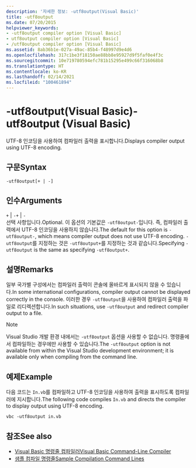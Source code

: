 ```yaml
---
description: '자세한 정보: -utf8output(Visual Basic)'
title: -utf8output
ms.date: 07/20/2015
helpviewer_keywords:
- -utf8output compiler option [Visual Basic]
- utf8output compiler option [Visual Basic]
- /utf8output compiler option [Visual Basic]
ms.assetid: 8ab36b1e-027a-49ac-85b4-f48997d9e4d6
ms.openlocfilehash: 317c1be3f18150ae88bb8e95927d9f5faf0e4f3c
ms.sourcegitcommit: 10e719780594efc781b15295e499c66f316068b8
ms.translationtype: HT
ms.contentlocale: ko-KR
ms.lasthandoff: 02/14/2021
ms.locfileid: "100461894"
---
```

# <a name="-utf8output-visual-basic"></a><span data-ttu-id="dc80d-103">-utf8output(Visual Basic)</span><span class="sxs-lookup"><span data-stu-id="dc80d-103">-utf8output (Visual Basic)</span></span>

<span data-ttu-id="dc80d-104">UTF-8 인코딩을 사용하여 컴파일러 출력을 표시합니다.</span><span class="sxs-lookup"><span data-stu-id="dc80d-104">Displays compiler output using UTF-8 encoding.</span></span>  
  
## <a name="syntax"></a><span data-ttu-id="dc80d-105">구문</span><span class="sxs-lookup"><span data-stu-id="dc80d-105">Syntax</span></span>  
  
```console  
-utf8output[+ | -]  
```  
  
## <a name="arguments"></a><span data-ttu-id="dc80d-106">인수</span><span class="sxs-lookup"><span data-stu-id="dc80d-106">Arguments</span></span>  

 <span data-ttu-id="dc80d-107">`+` &#124; `-`</span><span class="sxs-lookup"><span data-stu-id="dc80d-107">`+` &#124; `-`</span></span>  
 <span data-ttu-id="dc80d-108">선택 사항입니다.</span><span class="sxs-lookup"><span data-stu-id="dc80d-108">Optional.</span></span> <span data-ttu-id="dc80d-109">이 옵션의 기본값은 `-utf8output-`입니다. 즉, 컴파일러 출력에서 UTF-8 인코딩을 사용하지 않습니다.</span><span class="sxs-lookup"><span data-stu-id="dc80d-109">The default for this option is `-utf8output-`, which means compiler output does not use UTF-8 encoding.</span></span> <span data-ttu-id="dc80d-110">`-utf8output`를 지정하는 것은 `-utf8output+`를 지정하는 것과 같습니다.</span><span class="sxs-lookup"><span data-stu-id="dc80d-110">Specifying `-utf8output` is the same as specifying `-utf8output+`.</span></span>  
  
## <a name="remarks"></a><span data-ttu-id="dc80d-111">설명</span><span class="sxs-lookup"><span data-stu-id="dc80d-111">Remarks</span></span>  

 <span data-ttu-id="dc80d-112">일부 국가별 구성에서는 컴파일러 출력이 콘솔에 올바르게 표시되지 않을 수 있습니다.</span><span class="sxs-lookup"><span data-stu-id="dc80d-112">In some international configurations, compiler output cannot be displayed correctly in the console.</span></span> <span data-ttu-id="dc80d-113">이러한 경우 `-utf8output`을 사용하여 컴파일러 출력을 파일로 리디렉션합니다.</span><span class="sxs-lookup"><span data-stu-id="dc80d-113">In such situations, use `-utf8output` and redirect compiler output to a file.</span></span>  
  
> [!NOTE]
> <span data-ttu-id="dc80d-114">Visual Studio 개발 환경 내에서는 `-utf8output` 옵션을 사용할 수 없습니다. 명령줄에서 컴파일하는 경우에만 사용할 수 있습니다.</span><span class="sxs-lookup"><span data-stu-id="dc80d-114">The `-utf8output` option is not available from within the Visual Studio development environment; it is available only when compiling from the command line.</span></span>  
  
## <a name="example"></a><span data-ttu-id="dc80d-115">예제</span><span class="sxs-lookup"><span data-stu-id="dc80d-115">Example</span></span>  

 <span data-ttu-id="dc80d-116">다음 코드는 `In.vb`를 컴파일하고 UTF-8 인코딩을 사용하여 출력을 표시하도록 컴파일러에 지시합니다.</span><span class="sxs-lookup"><span data-stu-id="dc80d-116">The following code compiles `In.vb` and directs the compiler to display output using UTF-8 encoding.</span></span>  
  
```console  
vbc -utf8output in.vb  
```  
  
## <a name="see-also"></a><span data-ttu-id="dc80d-117">참조</span><span class="sxs-lookup"><span data-stu-id="dc80d-117">See also</span></span>

- [<span data-ttu-id="dc80d-118">Visual Basic 명령줄 컴파일러</span><span class="sxs-lookup"><span data-stu-id="dc80d-118">Visual Basic Command-Line Compiler</span></span>](index.md)
- [<span data-ttu-id="dc80d-119">샘플 컴파일 명령줄</span><span class="sxs-lookup"><span data-stu-id="dc80d-119">Sample Compilation Command Lines</span></span>](sample-compilation-command-lines.md)
